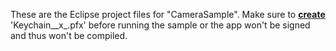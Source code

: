 These are the Eclipse project files for "CameraSample". Make sure to [**create**](https://www.codenameone.com/blog/java-developers-can-finally-target-windows-uwp.html) 'Keychain__x_.pfx' before running the sample or the app won't be signed and thus won't be compiled.
